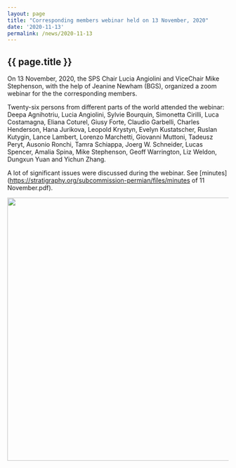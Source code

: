 ```yaml
---
layout: page
title: "Corresponding members webinar held on 13 November, 2020"
date: '2020-11-13'
permalink: /news/2020-11-13
---
```


## {{ page.title }}

On 13 November, 2020, the SPS Chair Lucia Angiolini and ViceChair Mike Stephenson, with the help of Jeanine Newham (BGS), organized a zoom webinar for the the corresponding members.

Twenty-six persons from different parts of the world attended the webinar: Deepa Agnihotriu, Lucia Angiolini, Sylvie Bourquin, Simonetta Cirilli, Luca Costamagna, Eliana Coturel, Giusy Forte, Claudio Garbelli, Charles Henderson, Hana Jurikova, Leopold Krystyn, Evelyn Kustatscher, Ruslan Kutygin, Lance Lambert, Lorenzo Marchetti, Giovanni Muttoni, Tadeusz Peryt, Ausonio Ronchi, Tamra Schiappa, Joerg W. Schneider, Lucas Spencer, Amalia Spina, Mike Stephenson, Geoff Warrington, Liz Weldon, Dungxun Yuan and Yichun Zhang.
    
A lot of significant issues were discussed during the webinar. See [minutes](https://stratigraphy.org/subcommission-permian/files/minutes of 11 November.pdf).  

<img src="https://stratigraphy.org/subcommission-permian/images/pictures of 13 Nov..jpg" alt="" style="width:600px" />  

